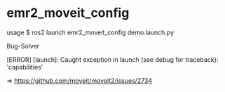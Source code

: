 # emr2_moveit_config

usage
$ ros2 launch emr2_moveit_config demo.launch.py


Bug-Solver

[ERROR] [launch]: Caught exception in launch (see debug for traceback): 'capabilities'

=> https://github.com/moveit/moveit2/issues/2734
